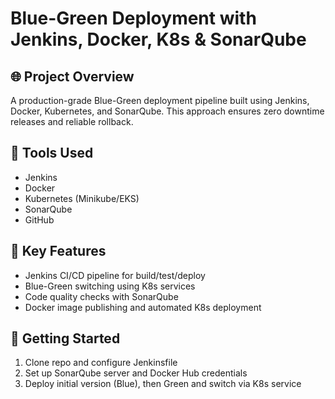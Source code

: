# Blue-Green Deployment with Jenkins, Docker, K8s & SonarQube

## 🌐 Project Overview
A production-grade Blue-Green deployment pipeline built using Jenkins, Docker, Kubernetes, and SonarQube. This approach ensures zero downtime releases and reliable rollback.

## 🧰 Tools Used
- Jenkins
- Docker
- Kubernetes (Minikube/EKS)
- SonarQube
- GitHub

## 🔁 Key Features
- Jenkins CI/CD pipeline for build/test/deploy
- Blue-Green switching using K8s services
- Code quality checks with SonarQube
- Docker image publishing and automated K8s deployment


## 🚀 Getting Started
1. Clone repo and configure Jenkinsfile
2. Set up SonarQube server and Docker Hub credentials
3. Deploy initial version (Blue), then Green and switch via K8s service


